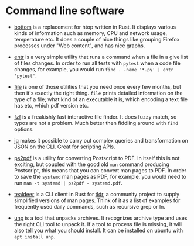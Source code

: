 # Command line software

- [bottom](https://crates.io/crates/bottom) is a replacement for htop written in
  Rust. It displays various kinds of information such as memory, CPU and network
  usage, temperature etc. It does a couple of nice things like grouping Firefox
  processes under "Web content", and has nice graphs.

- [entr](http://eradman.com/entrproject/) is a very simple utility that runs a
  command when a file in a give list of files changes. In order to run all tests
  with `pytest` when a code file changes, for example, you would run `find .
  -name '*.py' | entr 'pytest'`.

- [file](https://en.wikipedia.org/wiki/File_(command)) is one of those utilities
  that you need once every few months, but then it's exactly the right thing.
  `file` prints detailed information on the type of a file; what kind of an
  executable it is, which encoding a text file has etc, which pdf version etc.

- [fzf](https://github.com/junegunn/fzf/) is a freakishly fast interactive file
  finder. It does fuzzy match, so typos are not a problem. Much better then
  fiddling around with `find` options.

- [jq](https://stedolan.github.io/jq/) makes it possible to carry out complex
  queries and transformation on JSON on the CLI. Great for scripting APIs.

- [ps2pdf](https://linux.die.net/man/1/ps2pdf) is a utility for converting
  Postscript to PDF. In itself this is not exciting, but coupled with the good
  old `man` command producing Postscript, this means that you can convert man
  pages to PDF. In order to save the `systemd` man pages as PDF, for example,
  you would need to run `man -t systemd | ps2pdf - systemd.pdf`.

- [tealdeer](https://github.com/dbrgn/tealdeer) is a CLI client in Rust for
  [tldr](https://github.com/tldr-pages/tldr), a community project to supply
  simplified versions of man pages. Think of it as a list of examples for
  frequently used daily commands, such as recursive grep or ln.

- [unp](https://github.com/mitsuhiko/unp) is a tool that unpacks archives. It
  recognizes archive type and uses the right CLI tool to unpack it. If a tool to
  process file is missing, it will also tell you what you should install. It can
  be installed on ubuntu with `apt install unp`.